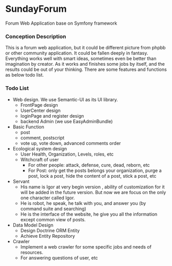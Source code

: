 # SundayForum
Forum Web Application base on Symfony framework

### Conception Description

This is a forum web application, but it could be different picture from phpbb or other community application. It could be fallen deeply in fantasy. Everything works well with smart ideas, sometimes even be better than imagination by creator. As it works  and finishes some jobs by itself, and the results could be out of your thinking. There are some features and functions as below todo list.

### Todo List

- Web design. We use Semantic-UI as its UI library.
  - FrontPage design
  - UserCenter design
  - loginPage and register design
  - backend Admin (we use EasyAdminBundle)
- Basic Function
  - post
  - comment, postscript
  - vote up, vote down, advanced comments order 
- Ecological system design
  - User Health, Organization, Levels, roles, etc
  - Witchcraft of user
    - For other people: attack, defense, cure, dead, reborn, etc
    - For Post: only get the posts belongs your organization, purge a post, lock a post, hide the content of a post, stick a post, etc
- Servant
  - His name is Igor at very begin version , ability of customization  for it  will be added in the future version. But now we are focus on the only one character called Igor.
  - He is robot, he speak, he talk with you, and answer you (by command suite and searching)
  - He is the interface of the website, he give you all the information except common view of posts.
- Data Model Design
  - Design Doctrine ORM Entity
  - Achieve Entity Repository
- Crawler
  - Implement a web crawler for some specific jobs and needs of resources.
  - For answering questions of user, etc

